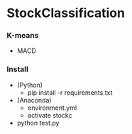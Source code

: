 # StockClassification

### K-means
- MACD


### Install
- (Python)
  - pip install -r requirements.txt
- (Anaconda)
  - environment.yml
  - activate stockc
- python test.py
